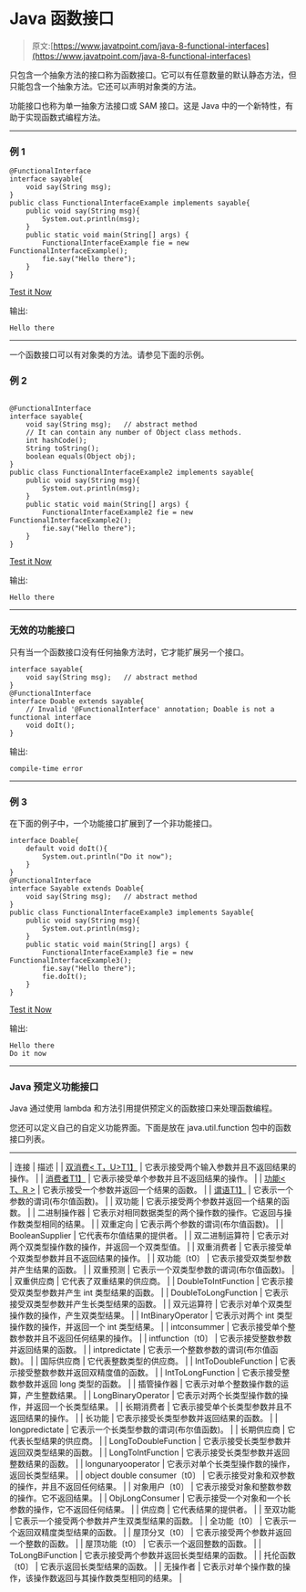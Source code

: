 # Java 函数接口

> 原文:[https://www.javatpoint.com/java-8-functional-interfaces](https://www.javatpoint.com/java-8-functional-interfaces)

只包含一个抽象方法的接口称为函数接口。它可以有任意数量的默认静态方法，但只能包含一个抽象方法。它还可以声明对象类的方法。

功能接口也称为单一抽象方法接口或 SAM 接口。这是 Java 中的一个新特性，有助于实现函数式编程方法。

* * *

### 例 1

```
@FunctionalInterface
interface sayable{
	void say(String msg);
}
public class FunctionalInterfaceExample implements sayable{
	public void say(String msg){
		System.out.println(msg);
	}
	public static void main(String[] args) {
		FunctionalInterfaceExample fie = new FunctionalInterfaceExample();
		fie.say("Hello there");
	}
}

```

[Test it Now](https://compiler.javatpoint.com/opr/test.jsp?filename=FunctionalInterfaceExample)

输出:

```
Hello there

```

* * *

一个函数接口可以有对象类的方法。请参见下面的示例。

### 例 2

```

@FunctionalInterface
interface sayable{
	void say(String msg);	// abstract method
	// It can contain any number of Object class methods.
	int hashCode();
	String toString();
	boolean equals(Object obj);
}
public class FunctionalInterfaceExample2 implements sayable{
	public void say(String msg){
		System.out.println(msg);
	}
	public static void main(String[] args) {
		FunctionalInterfaceExample2 fie = new FunctionalInterfaceExample2();
		fie.say("Hello there");
	}
}

```

[Test it Now](https://compiler.javatpoint.com/opr/test.jsp?filename=FunctionalInterfaceExample2)

输出:

```
Hello there

```

* * *

### 无效的功能接口

只有当一个函数接口没有任何抽象方法时，它才能扩展另一个接口。

```
interface sayable{
	void say(String msg);	// abstract method
}
@FunctionalInterface
interface Doable extends sayable{
	// Invalid '@FunctionalInterface' annotation; Doable is not a functional interface
	void doIt();
}

```

输出:

```
compile-time error

```

* * *

### 例 3

在下面的例子中，一个功能接口扩展到了一个非功能接口。

```
interface Doable{
	default void doIt(){
		System.out.println("Do it now");
	}
}
@FunctionalInterface
interface Sayable extends Doable{
	void say(String msg);	// abstract method
}
public class FunctionalInterfaceExample3 implements Sayable{
	public void say(String msg){
		System.out.println(msg);
	}
	public static void main(String[] args) {
		FunctionalInterfaceExample3 fie = new FunctionalInterfaceExample3();
		fie.say("Hello there");
		fie.doIt();
	}
}

```

[Test it Now](https://compiler.javatpoint.com/opr/test.jsp?filename=FunctionalInterfaceExample3)

输出:

```
Hello there
Do it now

```

* * *

### Java 预定义功能接口

Java 通过使用 lambda 和方法引用提供预定义的函数接口来处理函数编程。

您还可以定义自己的自定义功能界面。下面是放在 java.util.function 包中的函数接口列表。

* * *

| 连接 | 描述 |
| [双消费< T，U>T1】](java-biconsumer-interface) | 它表示接受两个输入参数并且不返回结果的操作。 |
| [消费者<T>T1】](java-consumer-interface) | 它表示接受单个参数并且不返回结果的操作。 |
| [功能< T、R >](java-function-interface) | 它表示接受一个参数并返回一个结果的函数。 |
| [谓语<T>T1】](java-predicate-interface) | 它表示一个参数的谓词(布尔值函数)。 |
| 双功能 | 它表示接受两个参数并返回一个结果的函数。 |
| 二进制操作器 | 它表示对相同数据类型的两个操作数的操作。它返回与操作数类型相同的结果。 |
| 双重定向 | 它表示两个参数的谓词(布尔值函数)。 |
| BooleanSupplier | 它代表布尔值结果的提供者。 |
| 双二进制运算符 | 它表示对两个双类型操作数的操作，并返回一个双类型值。 |
| 双重消费者 | 它表示接受单个双类型参数并且不返回结果的操作。 |
| 双功能〔t0〕 | 它表示接受双类型参数并产生结果的函数。 |
| 双重预测 | 它表示一个双类型参数的谓词(布尔值函数)。 |
| 双重供应商 | 它代表了双重结果的供应商。 |
| DoubleToIntFunction | 它表示接受双类型参数并产生 int 类型结果的函数。 |
| DoubleToLongFunction | 它表示接受双类型参数并产生长类型结果的函数。 |
| 双元运算符 | 它表示对单个双类型操作数的操作，产生双类型结果。 |
| IntBinaryOperator | 它表示对两个 int 类型操作数的操作，并返回一个 int 类型结果。 |
| intconsummer | 它表示接受单个整数参数并且不返回任何结果的操作。 |
| intfunction〔t0〕 | 它表示接受整数参数并返回结果的函数。 |
| intpredictate | 它表示一个整数参数的谓词(布尔值函数)。 |
| 国际供应商 | 它代表整数类型的供应商。 |
| IntToDoubleFunction | 它表示接受整数参数并返回双精度值的函数。 |
| IntToLongFunction | 它表示接受整数参数并返回 long 类型的函数。 |
| 插管操作器 | 它表示对单个整数操作数的运算，产生整数结果。 |
| LongBinaryOperator | 它表示对两个长类型操作数的操作，并返回一个长类型结果。 |
| 长期消费者 | 它表示接受单个长类型参数并且不返回结果的操作。 |
| 长功能 | 它表示接受长类型参数并返回结果的函数。 |
| longpredictate | 它表示一个长类型参数的谓词(布尔值函数)。 |
| 长期供应商 | 它代表长型结果的供应商。 |
| LongToDoubleFunction | 它表示接受长类型参数并返回双类型结果的函数。 |
| LongToIntFunction | 它表示接受长类型参数并返回整数结果的函数。 |
| longunaryooperator | 它表示对单个长类型操作数的操作，返回长类型结果。 |
| object double consumer〔t0〕 | 它表示接受对象和双参数的操作，并且不返回任何结果。 |
| 对象用户〔t0〕 | 它表示接受对象和整数参数的操作。它不返回结果。 |
| ObjLongConsumer | 它表示接受一个对象和一个长参数的操作，它不返回任何结果。 |
| 供应商 | 它代表结果的提供者。 |
| 至双功能 | 它表示一个接受两个参数并产生双类型结果的函数。 |
| 全功能〔t0〕 | 它表示一个返回双精度类型结果的函数。 |
| 屋顶分叉〔t0〕 | 它表示接受两个参数并返回一个整数的函数。 |
| 屋顶功能〔t0〕 | 它表示一个返回整数的函数。 |
| ToLongBiFunction | 它表示接受两个参数并返回长类型结果的函数。 |
| 托伦函数〔t0〕 | 它表示返回长类型结果的函数。 |
| 无操作者 | 它表示对单个操作数的操作，该操作数返回与其操作数类型相同的结果。 |
